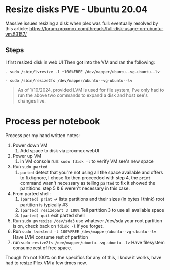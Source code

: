 # Resize disks PVE - Ubuntu 20.04

Massive issues resizing a disk when plex was full: eventually resolved by this article: <https://forum.proxmox.com/threads/full-disk-usage-on-ubuntu-vm.53157/>

## Steps

I first resized disk in web UI 
Then got into the VM and ran the following: 

`- sudo /sbin/lvresize -l +100%FREE /dev/mapper/ubuntu--vg-ubuntu--lv`

`- sudo /sbin/resize2fs /dev/mapper/ubuntu--vg-ubuntu--lv`

> As of 1/10/2024, provided LVM is used for file system, I've only had to run the above two commands to expand a disk and host see's changes live. 

# Process per notebook
Process per my hand written notes: 
1. Power down VM
	1. Add space to disk via proxmox webUI
2. Power up VM 
	1. in VM console run: `sudo fdisk -l` to verify VM see's new space
3. Run `sudo parted`
   1. `parted` detect that you're not using all the space available and offers to fix/ignore, I chose fix then proceeded with step 4, the `print` command wasn't necessary as telling `parted` to fix it showed the partitions. step 5 & 6 weren't necessary in this case. 	
4. From parted shell: 
	1. `(parted) print` -> lists partitions and their sizes (in bytes I think) root partition is typically #3 
	2. `(parted) resizepart 3 100%` Tell partition 3 to use all available space
	3. `(parted) quit` exit parted shell 
5. Run `sudo pvresize /dev/sda3` use whatever /dev/sda your root partition is on, check back on `fdisk -l` if you forget. 
6. Run `sudo lvextend -l 100%FREE /dev/mapper/ubuntu--vg-ubuntu--lv` Have LVM consume rest of partition
7. run `sudo resize2fs /dev/mapper/ubuntu--vg-ubuntu--lv` Have filesystem consume rest of free space. 

Though I'm not 100% on the specifics for any of this, I know it works, have had to resize Plex VM a few times now. 